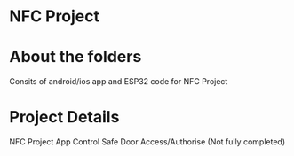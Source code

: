 # NFC Project

# About the folders
  Consits of android/ios app  and ESP32 code for NFC Project
 
# Project Details
  NFC Project
  App Control
  Safe Door Access/Authorise (Not fully completed)
